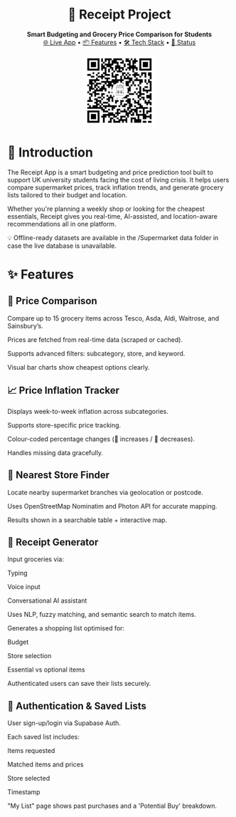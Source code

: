 <h1 align="center">🧾 Receipt Project</h1> <p align="center"> <strong>Smart Budgeting and Grocery Price Comparison for Students</strong><br> <a href="https://receipt-entwan.streamlit.app/" target="_blank">🌐 Live App</a> • <a href="#features">📦 Features</a> • <a href="#tech-stack">🛠️ Tech Stack</a> • <a href="#project-status">🚧 Status</a> </p> <p align="center"> <img src="https://github.com/Enkhamgalan1230/Reciept-Project/blob/3133878d2ce323698609ca38f00fa978ca02fdff/assets/qr-code.png" alt="QR Code" width="160"/> </p>

# 📖 Introduction

The Receipt App is a smart budgeting and price prediction tool built to support UK university students facing the cost of living crisis. It helps users compare supermarket prices, track inflation trends, and generate grocery lists tailored to their budget and location.

Whether you're planning a weekly shop or looking for the cheapest essentials, Receipt gives you real-time, AI-assisted, and location-aware recommendations all in one platform.

💡 Offline-ready datasets are available in the /Supermarket data folder in case the live database is unavailable.

# ✨ Features

## 🛒 Price Comparison

Compare up to 15 grocery items across Tesco, Asda, Aldi, Waitrose, and Sainsbury’s.

Prices are fetched from real-time data (scraped or cached).

Supports advanced filters: subcategory, store, and keyword.

Visual bar charts show cheapest options clearly.

## 📈 Price Inflation Tracker

Displays week-to-week inflation across subcategories.

Supports store-specific price tracking.

Colour-coded percentage changes (🔺 increases / 🔻 decreases).

Handles missing data gracefully.

## 📍 Nearest Store Finder

Locate nearby supermarket branches via geolocation or postcode.

Uses OpenStreetMap Nominatim and Photon API for accurate mapping.

Results shown in a searchable table + interactive map.

## 🧾 Receipt Generator

Input groceries via:

Typing

Voice input

Conversational AI assistant

Uses NLP, fuzzy matching, and semantic search to match items.

Generates a shopping list optimised for:

Budget

Store selection

Essential vs optional items

Authenticated users can save their lists securely.

## 🔐 Authentication & Saved Lists

User sign-up/login via Supabase Auth.

Each saved list includes:

Items requested

Matched items and prices

Store selected

Timestamp

"My List" page shows past purchases and a 'Potential Buy' breakdown.
